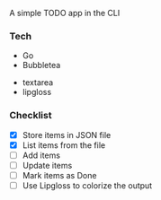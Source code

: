 
A simple TODO app in the CLI

### Tech
- Go
- Bubbletea
* textarea
* lipgloss

### Checklist
* [x] Store items in JSON file
* [x] List items from the file
* [ ] Add items
* [ ] Update items
* [ ] Mark items as Done
* [ ] Use Lipgloss to colorize the output